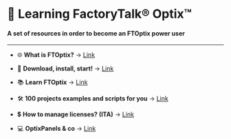 # 📘 Learning FactoryTalk® Optix™

#### A set of resources in order to become an FTOptix power user

---

- 🌐 **What is FTOptix?** → [Link](./chapters/FTOptix_overview.md)

- 🚀 **Download, install, start!** → [Link](./chapters/Download_install_start.md)

- 📚 **Learn FTOptix** → [Link](./chapters/Learning_material.md)

- 🛠️ **100 projects examples and scripts for you** → [Link](./chapters/Examples.md)

- 💲 **How to manage licenses? (ITA)** → [Link](https://www.youtube.com/watch?v=9mrr5zXu52o&ab_channel=ASEMS.r.l.)

- 💻 **OptixPanels & co** → [Link](./chapters/OptixPanels_and_co.md)
